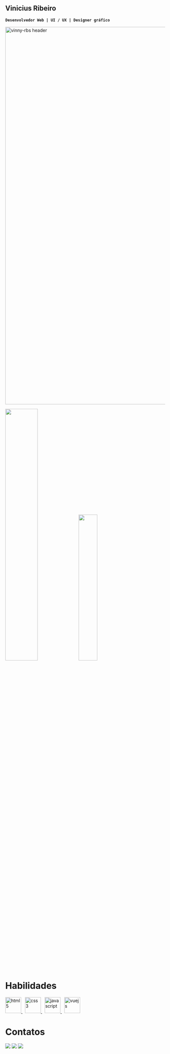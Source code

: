 ## Vinicius Ribeiro
**`Desenvolvedor Web | UI / UX | Designer gráfico`**

<img
  align="center"
  src="https://i.imgur.com/fhh3xdL.png"
  alt="vinny-rbs header"
  height="auto"
  width="1185"
/>

<div>
  <img heght="auto" width="45%" src="https://github-readme-stats.vercel.app/api?username=vinny-rbs&show_icons=true&theme=dark">
  <img heght="auto" width="34.25%" src="https://github-readme-stats.vercel.app/api/top-langs/?username=vinny-rbs&layout=compact&langs_count=6&theme=dark">
</div>

<h1 align="left">Habilidades</h1>

<div>
  <p align="left">
     <a href="https://www.w3schools.com/css/" target="_blank" style="margin-right: 8px;">
      <img
        src="https://cdn-icons-png.freepik.com/512/1532/1532556.png"
        alt="html5"
        width="50"
        height="50"
      />
    </a>
    <a href="https://www.w3schools.com/css/" target="_blank" style="margin-right: 8px;">
      <img
        src="https://cdn-icons-png.freepik.com/512/16020/16020753.png?ga=GA1.1.2133446556.1739490995"
        alt="css3"
        width="50"
        height="50"
      />
    </a>
      <a
      href="https://developer.mozilla.org/en-US/docs/Web/JavaScript"
      target="_blank" style="margin-right: 8px;"
    >
      <img
        src="https://cdn-icons-png.freepik.com/512/5968/5968292.png?ga=GA1.1.2133446556.1739490995"
        alt="javascript"
        width="50"
        height="50"
      />
    </a>
      <a href="https://vuejs.org/" target="_blank" style="margin-right: 8px;">
      <img
        src="https://i.imgur.com/olf58C4.png"
        alt="vuejs"
        width="50"
        height="50"
      />
    </a>
  </p>
</div>

 <h1>Contatos</h1>

<div> 
  <a href="https://www.instagram.com/vinny_rbs/" target="_blank"><img src="https://img.shields.io/badge/-Instagram-%23E4405F?style=for-the-badge&logo=instagram&logoColor=white" target="_blank"></a>
  <a href = "mailto:viniciusjunioribeiro05@gmail.com"><img src="https://img.shields.io/badge/-Gmail-%23333?style=for-the-badge&logo=gmail&logoColor=white" target="_blank"></a>
  <a href="https://www.linkedin.com/in/vinicius-rbs/" target="_blank"><img src="https://img.shields.io/badge/-LinkedIn-%230077B5?style=for-the-badge&logo=linkedin&logoColor=white" target="_blank"></a> 
</div>




